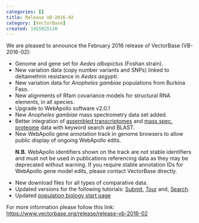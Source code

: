 ```yaml
---
categories: []
title: Release VB-2016-02
category: [VectorBase]
created: 1455925130
---
```

We are pleased to announce the February 2016 release of VectorBase (VB-2016-02):
<ul>
<li>Genome and gene set for <i>Aedes albopictus</i> (Foshan strain).</li>
<li>New variation data (copy number variants and SNPs) linked to deltamethrin resistance in <i>Aedes aegypti</i>.</li>
<li>New variation data for <i>Anopheles gambiae</i> populations from Burkina Faso.</li>
<li>New alignments of Rfam covariance models for structural RNA elements, in all species.</li>
<li>Upgrade to WebApollo software v2.0.1</li>
<li>New <i>Anopheles gambiae</i> mass spectrometry data set added.</li>
<li>Better integration of <a href="/annotated-transcriptomes">assembled transcriptomes</a> and <a href="/proteomes">mass spec. proteome</a> data with keyword search and BLAST.</li>
<li>New WebApollo gene annotation track in genome browsers to allow public display of ongoing WebApollo edits. 
<p>
<b> N.B.</b> WebApollo identifiers shown on the track are not stable identifiers and must not be used in publications referencing data as they may be deprecated without warning. If you require stable annotation IDs for WebApollo gene model edits, please contact VectorBase directly.
</p>
</li>
<li>New download files for all types of comparative data.</li>
<li>Updated versions for the following tutorials: <a href="/tutorials/general-tutorials/submit">Submit</a>, <a href="/tutorials/general-tutorials/tour">Tour</a> and, <a href="/tutorials/tools-and-resources-tutorials/search">Search</a>.</li>
<li>Updated <a href="/popbio">population biology start page</a></li>
</ul>

For more information please follow this link: 
<a href="/release/release-vb-2016-02#">https://www.vectorbase.org/release/release-vb-2016-02</a>
